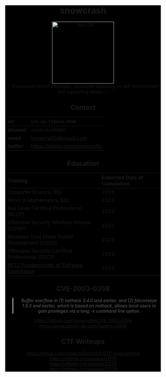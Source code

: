 <!--
**snowcra5h/snowcra5h** is a ✨ _special_ ✨ repository because its `README.md` (this file) appears on your GitHub profile.

Here are some ideas to get you started:

-->
<div style="background-color: #000000;">
<div align="center">
<div>
  <h1> snowcrash </h1>
  </div>  
  <img src="https://user-images.githubusercontent.com/90065760/235031044-40abe322-398b-4600-8f8e-85d622027dd6.gif" alt="Your GIF" width="200px" height="200px" />
<div>
 ✨ Excessively driven developer, constantly labouring on self-improvement and supporting others. ✨ 
</div>
</div>

<div align="center">
  

## Contact
| ***irc*** | `irc.us.libera.chat` |
| :--- | :--- |
| ***discord*** | `snowcrash#0001` | 
| ***email*** | snowcra5h@icloud.com | 
| ***twitter*** | https://twitter.com/snowcra5h |


## Education
| Training | Expected Date of Completion |
| :--- | :--- |
| Computer Science, BSc | 2024 |
| Minor in Mathematics, BSc | 2023 |
| Kali Linux Certified Professional (KLCP) | 2023 | 
| Offensive Security Wireless Attacks (OSWP) | 2023 | 
| Windows User Mode Exploit Development (OSED) | 2023 |
| Offensive Security Certified Professional (OSCP) | 2023 |
| [RET2 Fundamentals of Software Exploitation](https://wargames.ret2.systems/course) | 2023 |

## CVE-2003-0358
> _Buffer overflow in (1) nethack 3.4.0 and earlier, and (2) falconseye 1.9.3 and earlier, which is based on nethack, allows local users to gain privileges via a long -s command line option._

https://github.com/snowcra5h/CVE-2003-0358  
  https://www.exploit-db.com/?author=4939


## CTF Writeups  
  https://github.com/snowcra5h/zh3r0-CTF-binaryexploit  
  https://ctftime.org/writeup/21710  
  https://ctftime.org/writeup/21729  
  https://ctftime.org/writeup/21728

</div>
